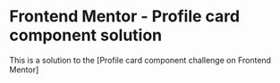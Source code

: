 # Frontend Mentor - Profile card component solution

This is a solution to the [Profile card component challenge on Frontend Mentor]
